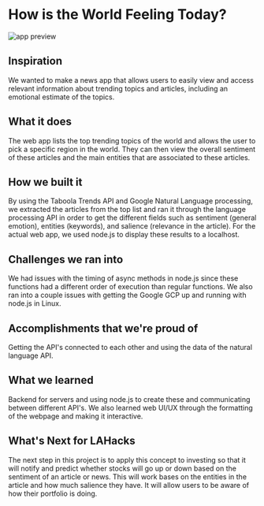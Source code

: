# How is the World Feeling Today?

![app preview](https://i.imgur.com/W5MqIQ1.png)

## Inspiration
We wanted to make a news app that allows users to easily view and access relevant information about trending topics and articles, including an emotional estimate of the topics. 

## What it does
The web app lists the top trending topics of the world and allows the user to pick a specific region in the world. They can then view the overall sentiment of these articles and the main entities that are associated to these articles. 

## How we built it
By using the Taboola Trends API and Google Natural Language processing, we extracted the articles from the top list and ran it through the language processing API in order to get the different fields such as sentiment (general emotion), entities (keywords), and salience (relevance in the article). For the actual web app, we used node.js to display these results to a localhost. 

## Challenges we ran into
We had issues with the timing of async methods in node.js since these functions had a different order of execution than regular functions. We also ran into a couple issues with getting the Google GCP up and running with node.js in Linux. 

## Accomplishments that we're proud of
Getting the API's connected to each other and using the data of the natural language API.

## What we learned
Backend for servers and using node.js to create these and communicating between different API's. We also learned web UI/UX through the formatting of the webpage and making it interactive.

## What's Next for LAHacks
The next step in this project is to apply this concept to investing so that it will notify and predict whether stocks will go up or down based on the sentiment of an article or news. This will work bases on the entities in the article and how much salience they have. It will allow users to be aware of how their portfolio is doing. 
